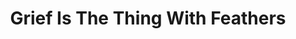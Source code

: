 ---
draft: false
slug: grief-is-the-thing-with-feathers-dd3bbad5
title: Grief Is The Thing With Feathers
type: books
params:
  authors:
    - Max Porter
  book_title: Grief Is The Thing With Feathers
  book_description: In a London flat, two young boys face the unbearable sadness of their mother's sudden death. Their father, a Ted Hughes scholar and scruffy romantic, imagines a future of well-meaning visitors and emptiness.In this moment of despair they are visited by Crow - antagonist, trickster, healer, babysitter. This self-described sentimental bird is attracted to the grieving family and threatens to stay until they no longer need him. As weeks turn to months and physical pain of loss gives way to memories, this little unit of three begin to heal.In this extraordinary debut - part novella, part polyphonic fable, part essay on grief, Max Porter's compassion and bravura style combine to dazzling effect. Full of unexpected humour and profound emotional truth,Grief is the Thing with Feathersmarks the arrival of a thrilling new talent.
  cover: https://images-na.ssl-images-amazon.com/images/S/compressed.photo.goodreads.com/books/1491367213i/25334576.jpg
  isbn: '9780571323760'
  languages:
    - Английский
  goodreads_link: https://www.goodreads.com/book/show/25334576-grief-is-the-thing-with-feathers
  page_count: '128'
  publication_year: '2015'
  russian_audioversion: false
  russian_translation_status: unknown
  short_book_description: In a London flat, two young boys face the unbearable sadness of their mother's sudden death. Their father, a Ted Hughes scholar and scruffy romantic, imagines a future of well-meaning visitors and...
  tags:
    - Fiction family life
    - Fiction family life general
    - Fiction psychological
    - London (England)
    - Motherless families
    - Mothers
    - New York Times reviewed
    - Poetry
    - Widowers
    - contemporary
    - death
    - fantasy
    - father-son relationship
    - fiction
    - grief
    - literary fiction
    - magical realism
    - novels
---